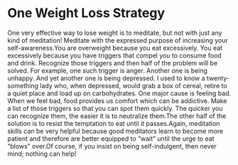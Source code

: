 # One Weight Loss Strategy

​One very effective way to lose weight is to meditate, but not with just any kind of meditation! Meditate with the expressed purpose of increasing your self-awareness.​You are overweight because you eat excessively. You eat excessively because you have triggers that compel you to consume food and drink. Recognize those triggers and then half of the problem will be solved.       For example, one such trigger is anger. Another one is being unhappy. And yet another one is being depressed. I used to know a twenty-something lady who, when depressed, would grab a box of cereal, retire to a quiet place and load up on carbohydrates. One major cause is feeling bad. When we feel bad, food provides us comfort which can be addictive. Make a list of those triggers so that you can spot them quickly. The quicker you can recognize them, the easier it is to neutralize them.The other half of the solution is to resist the temptation to eat until it passes.​Again, meditation skills can be very helpful because good meditators learn to become more patient and therefore are better equipped to “wait” until the urge to eat “blows” over.Of course, if you insist on being self-indulgent, then never mind; nothing can help!